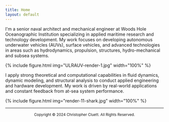 ```yaml
---
title: Home
layout: default
---
```


I'm a senior naval architect and mechanical engineer at  Woods Hole Oceanographic Institution specializing in applied maritime research and technology development. My work focuses on developing autonomous underwater vehicles (AUVs), surface vehicles, and advanced technologies in areas such as hydrodynamics, propulsion, structures,  hydro-mechanical and subsea systems. 

{% include figure.html img="ULRAUV-render-1.jpg" width="100%" %}

I apply strong theoretical and computational capabilities in fluid dynamics, dynamic modeling, and structural analysis to conduct applied engineering and hardware development. My work is driven by real-world applications and constant feedback from at-sea system performance.

{% include figure.html img="render-11-shark.jpg" width="100%" %}

---------
<p style="text-align: center;"> <sup>  Copyright © 2024 Christopher Cluett. All Rights Reserved. </sup> </p> 


<!---

{% include figure.html img="4knots,100rpm_1.JPG" width="100%" %}

## expertise
* Surface vessel and subsea vehicle design, analysis, and testing
* Design and fabrication of metal, plastic and composite structures for surface and subsea environments
* Electric powertrain design and analysis for marine vehicles
* Hydrodynamics of UUVs
* Solid and surface modeling
* Linear and non-linear FEA
* RANS CFD modeling
* 6DOF dynamic modeling of UUVs
* Tow tank testing and data acquisition
---> 
